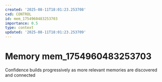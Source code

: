 ```yaml
---
created: '2025-08-11T18:01:23.253708'
cxd: CONTROL
id: mem_1754960483253703
importance: 0.5
type: context
updated: '2025-08-11T18:01:23.253709'
---
```


# Memory mem_1754960483253703

Confidence builds progressively as more relevant memories are discovered and connected
